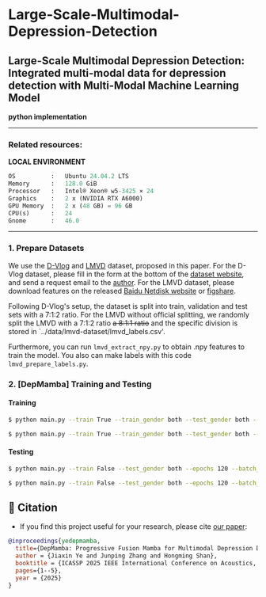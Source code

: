 # Large-Scale-Multimodal-Depression-Detection
Large-Scale Multimodal Depression Detection: Integrated multi-modal data for depression detection with Multi-Modal Machine Learning Model
----

**python implementation**

<!-- ```python
Version :   0.0.1  
Author  :   Md Rezwanul Haque
Email   :   rezwan@uwaterloo.ca 
``` -->
---
### **Related resources**:

**LOCAL ENVIRONMENT**  
```python
OS          :   Ubuntu 24.04.2 LTS       
Memory      :   128.0 GiB
Processor   :   Intel® Xeon® w5-3425 × 24
Graphics    :   2 x (NVIDIA RTX A6000)
GPU Memory  :   2 x (48 GB) = 96 GB
CPU(s)      :   24
Gnome       :   46.0 
```
---

### 1. Prepare Datasets

We use the [D-Vlog](https://doi.org/10.1609/aaai.v36i11.21483) and [LMVD](https://arxiv.org/abs/2407.00024) dataset, proposed in this paper. For the D-Vlog dataset, please fill in the form at the bottom of the [dataset website](https://sites.google.com/view/jeewoo-yoon/dataset), and send a request email to the [author](mailto:yoonjeewoo@gmail.com). For the LMVD dataset, please download features on the released [Baidu Netdisk website](https://pan.baidu.com/s/1gviwLfbFcRSaARP5oT9yZQ?pwd=tvwa) or [figshare](https://figshare.com/articles/dataset/LMVD/25698351). 

Following D-Vlog's setup, the dataset is split into train, validation and test sets with a 7:1:2 ratio. For the LMVD without official splitting, we randomly split the LMVD with a 7:1:2 ratio ~~a 8:1:1 ratio~~ and the specific division is stored in `../data/lmvd-dataset/lmvd_labels.csv'. 

Furthermore, you can run ``lmvd_extract_npy.py`` to obtain .npy features to train the model. You also can make labels with this code ``lmvd_prepare_labels.py``.

### 2. [DepMamba] Training and Testing

#### Training

```bash
$ python main.py --train True --train_gender both --test_gender both --epochs 120 --batch_size 16 --learning_rate 1e-4 --model DepMamba --dataset dvlog-dataset

$ python main.py --train True --train_gender both --test_gender both --epochs 120 --batch_size 16 --learning_rate 1e-4 --model DepMamba --dataset lmvd-dataset
```

#### Testing

```bash
$ python main.py --train False --test_gender both --epochs 120 --batch_size 16 --learning_rate 1e-4 --model DepMamba --dataset dvlog-dataset

$ python main.py --train False --test_gender both --epochs 120 --batch_size 16 --learning_rate 1e-4 --model DepMamba --dataset lmvd-dataset
```


## 📖 Citation

- If you find this project useful for your research, please cite [our paper](https://arxiv.org/abs/2409.15936):

```bibtex
@inproceedings{yedepmamba,
  title={DepMamba: Progressive Fusion Mamba for Multimodal Depression Detection},
  author = {Jiaxin Ye and Junping Zhang and Hongming Shan},
  booktitle = {ICASSP 2025 IEEE International Conference on Acoustics, Speech and Signal Processing (ICASSP), Hyderabad, India, April 06-11, 2025},
  pages={1--5},
  year = {2025}
}
```